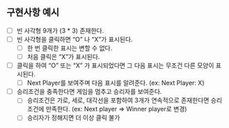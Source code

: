 ## 구현사항 예시

- [ ] 빈 사각형 9개가 (3 \* 3) 존재한다.
- [ ] 빈 사각형을 클릭하면 “O” 나 “X”가 표시된다.
  - [ ] 한 번 클릭한 표시는 변할 수 없다.
  - [ ] 처음 클릭은 “X”가 표시된다.
- [ ] 클릭을 하여 “O” 또는 “X” 가 표시되었다면 그 다음 표시는 무조건 다른 모양이 표시된다.
  - [ ] Next Player를 보여주며 다음 표시를 알려준다. (ex: Next Player: X)
- [ ] 승리조건을 충족한다면 게임을 멈추고 승리자를 보여준다.
  - [ ] 승리조건은 가로, 세로, 대각선을 포함하여 3개가 연속적으로 존재한다면 승리조건에 만족한다. (ex: Next player ⇒ Winner player로 변경)
  - [ ] 승리자가 정해지면 더 이상 클릭 불가
